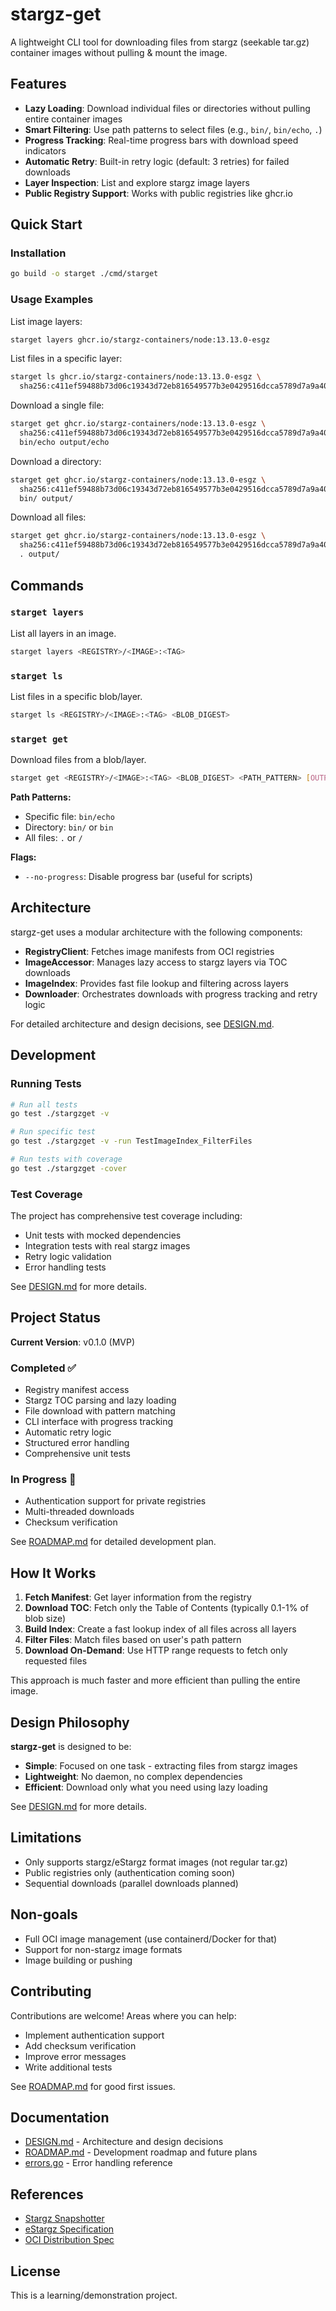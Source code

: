 # stargz-get

A lightweight CLI tool for downloading files from stargz (seekable tar.gz) container images without pulling & mount the image.

## Features

- **Lazy Loading**: Download individual files or directories without pulling entire container images
- **Smart Filtering**: Use path patterns to select files (e.g., `bin/`, `bin/echo`, `.`)
- **Progress Tracking**: Real-time progress bars with download speed indicators
- **Automatic Retry**: Built-in retry logic (default: 3 retries) for failed downloads
- **Layer Inspection**: List and explore stargz image layers
- **Public Registry Support**: Works with public registries like ghcr.io

## Quick Start

### Installation

```bash
go build -o starget ./cmd/starget
```

### Usage Examples

List image layers:
```bash
starget layers ghcr.io/stargz-containers/node:13.13.0-esgz
```

List files in a specific layer:
```bash
starget ls ghcr.io/stargz-containers/node:13.13.0-esgz \
  sha256:c411ef59488b73d06c19343d72eb816549577b3e0429516dcca5789d7a9a4000
```

Download a single file:
```bash
starget get ghcr.io/stargz-containers/node:13.13.0-esgz \
  sha256:c411ef59488b73d06c19343d72eb816549577b3e0429516dcca5789d7a9a4000 \
  bin/echo output/echo
```

Download a directory:
```bash
starget get ghcr.io/stargz-containers/node:13.13.0-esgz \
  sha256:c411ef59488b73d06c19343d72eb816549577b3e0429516dcca5789d7a9a4000 \
  bin/ output/
```

Download all files:
```bash
starget get ghcr.io/stargz-containers/node:13.13.0-esgz \
  sha256:c411ef59488b73d06c19343d72eb816549577b3e0429516dcca5789d7a9a4000 \
  . output/
```

## Commands

### `starget layers`

List all layers in an image.

```bash
starget layers <REGISTRY>/<IMAGE>:<TAG>
```

### `starget ls`

List files in a specific blob/layer.

```bash
starget ls <REGISTRY>/<IMAGE>:<TAG> <BLOB_DIGEST>
```

### `starget get`

Download files from a blob/layer.

```bash
starget get <REGISTRY>/<IMAGE>:<TAG> <BLOB_DIGEST> <PATH_PATTERN> [OUTPUT_DIR]
```

**Path Patterns:**
- Specific file: `bin/echo`
- Directory: `bin/` or `bin`
- All files: `.` or `/`

**Flags:**
- `--no-progress`: Disable progress bar (useful for scripts)

## Architecture

stargz-get uses a modular architecture with the following components:

- **RegistryClient**: Fetches image manifests from OCI registries
- **ImageAccessor**: Manages lazy access to stargz layers via TOC downloads
- **ImageIndex**: Provides fast file lookup and filtering across layers
- **Downloader**: Orchestrates downloads with progress tracking and retry logic

For detailed architecture and design decisions, see [DESIGN.md](DESIGN.md).

## Development

### Running Tests

```bash
# Run all tests
go test ./stargzget -v

# Run specific test
go test ./stargzget -v -run TestImageIndex_FilterFiles

# Run tests with coverage
go test ./stargzget -cover
```

### Test Coverage

The project has comprehensive test coverage including:
- Unit tests with mocked dependencies
- Integration tests with real stargz images
- Retry logic validation
- Error handling tests

See [DESIGN.md](DESIGN.md#testing-strategy) for more details.

## Project Status

**Current Version**: v0.1.0 (MVP)

### Completed ✅
- Registry manifest access
- Stargz TOC parsing and lazy loading
- File download with pattern matching
- CLI interface with progress tracking
- Automatic retry logic
- Structured error handling
- Comprehensive unit tests

### In Progress 🚧
- Authentication support for private registries
- Multi-threaded downloads
- Checksum verification

See [ROADMAP.md](ROADMAP.md) for detailed development plan.

## How It Works

1. **Fetch Manifest**: Get layer information from the registry
2. **Download TOC**: Fetch only the Table of Contents (typically 0.1-1% of blob size)
3. **Build Index**: Create a fast lookup index of all files across all layers
4. **Filter Files**: Match files based on user's path pattern
5. **Download On-Demand**: Use HTTP range requests to fetch only requested files

This approach is much faster and more efficient than pulling the entire image.

## Design Philosophy

**stargz-get** is designed to be:
- **Simple**: Focused on one task - extracting files from stargz images
- **Lightweight**: No daemon, no complex dependencies
- **Efficient**: Download only what you need using lazy loading

See [DESIGN.md](DESIGN.md#design-philosophy) for more details.

## Limitations

- Only supports stargz/eStargz format images (not regular tar.gz)
- Public registries only (authentication coming soon)
- Sequential downloads (parallel downloads planned)

## Non-goals

- Full OCI image management (use containerd/Docker for that)
- Support for non-stargz image formats
- Image building or pushing

## Contributing

Contributions are welcome! Areas where you can help:
- Implement authentication support
- Add checksum verification
- Improve error messages
- Write additional tests

See [ROADMAP.md](ROADMAP.md#contributing) for good first issues.

## Documentation

- [DESIGN.md](DESIGN.md) - Architecture and design decisions
- [ROADMAP.md](ROADMAP.md) - Development roadmap and future plans
- [errors.go](stargzget/errors.go) - Error handling reference

## References

- [Stargz Snapshotter](https://github.com/containerd/stargz-snapshotter)
- [eStargz Specification](https://github.com/containerd/stargz-snapshotter/blob/main/docs/estargz.md)
- [OCI Distribution Spec](https://github.com/opencontainers/distribution-spec)

## License

This is a learning/demonstration project.
